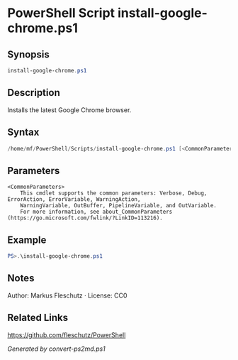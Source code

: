 # PowerShell Script install-google-chrome.ps1

## Synopsis
```powershell
install-google-chrome.ps1
```

## Description
Installs the latest Google Chrome browser.

## Syntax
```powershell
/home/mf/PowerShell/Scripts/install-google-chrome.ps1 [<CommonParameters>]
```

## Parameters

```
<CommonParameters>
    This cmdlet supports the common parameters: Verbose, Debug, ErrorAction, ErrorVariable, WarningAction, 
    WarningVariable, OutBuffer, PipelineVariable, and OutVariable.
    For more information, see about_CommonParameters (https://go.microsoft.com/fwlink/?LinkID=113216).
```

## Example
```powershell
PS>.\install-google-chrome.ps1
```


## Notes
Author: Markus Fleschutz · License: CC0

## Related Links
https://github.com/fleschutz/PowerShell

*Generated by convert-ps2md.ps1*
